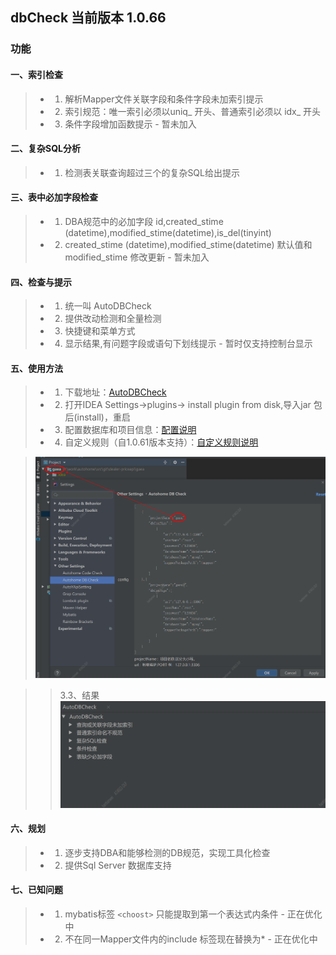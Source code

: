 ## dbCheck 当前版本 1.0.66
### 功能
#### 一、索引检查
> - 1) 解析Mapper文件关联字段和条件字段未加索引提示
> - 2) 索引规范：唯一索引必须以uniq_ 开头、普通索引必须以 idx_ 开头 
> - 3) 条件字段增加函数提示  - 暂未加入

#### 二、复杂SQL分析
> - 1) 检测表关联查询超过三个的复杂SQL给出提示

#### 三、表中必加字段检查
> - 1) DBA规范中的必加字段 id,created_stime (datetime),modified_stime(datetime),is_del(tinyint)<br>
> - 2) created_stime (datetime),modified_stime(datetime) 默认值和modified_stime 修改更新 - 暂未加入

#### 四、检查与提示
> - 1) 统一叫 AutoDBCheck
> - 2) 提供改动检测和全量检测
> - 3) 快捷键和菜单方式
> - 4) 显示结果,有问题字段或语句下划线提示 - 暂时仅支持控制台显示

#### 五、使用方法
> - 1) 下载地址：[AutoDBCheck](https://github.com/AutohomeCorp/dbCheck/releases)
> - 2) 打开IDEA Settings->plugins-> install plugin from disk,导入jar 包后(install)，重启
> - 3) 配置数据库和项目信息：[配置说明](https://github.com/AutohomeCorp/dbCheck/wiki/配置说明)
> - 4) 自定义规则（自1.0.61版本支持）：[自定义规则说明](https://github.com/AutohomeCorp/dbCheck/wiki/自定义规则说明)

>   ![setting](/doc/image/settings.png)
       
>   > 3.3、结果
       ![result](/doc/image/result.png)

#### 六、规划
> - 1) 逐步支持DBA和能够检测的DB规范，实现工具化检查
> - 2) 提供Sql Server 数据库支持

#### 七、已知问题
> - 1) mybatis标签 ```<choost>``` 只能提取到第一个表达式内条件 - 正在优化中
> - 2) 不在同一Mapper文件内的include 标签现在替换为* - 正在优化中
